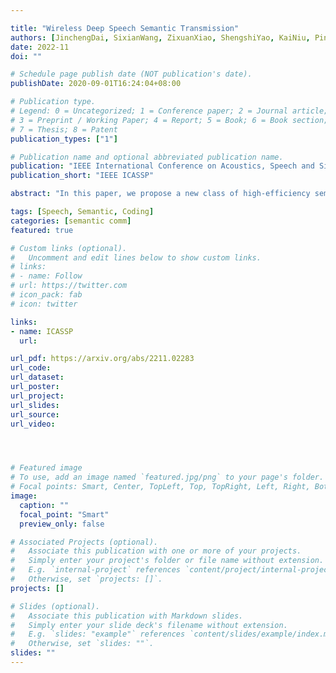 ```yaml
---

title: "Wireless Deep Speech Semantic Transmission"
authors: [JinchengDai, SixianWang, ZixuanXiao, ShengshiYao, KaiNiu, PingZhang]
date: 2022-11
doi: ""

# Schedule page publish date (NOT publication's date).
publishDate: 2020-09-01T16:24:04+08:00

# Publication type.
# Legend: 0 = Uncategorized; 1 = Conference paper; 2 = Journal article;
# 3 = Preprint / Working Paper; 4 = Report; 5 = Book; 6 = Book section;
# 7 = Thesis; 8 = Patent
publication_types: ["1"]

# Publication name and optional abbreviated publication name.
publication: "IEEE International Conference on Acoustics, Speech and Signal Processing"
publication_short: "IEEE ICASSP"

abstract: "In this paper, we propose a new class of high-efficiency semantic coded transmission methods for end-to-end speech transmission over wireless channels. We name the whole system as deep speech semantic transmission (DSST). Specifically, we introduce a nonlinear transform to map the speech source to semantic latent space and feed semantic features into source-channel encoder to generate the channel-input sequence. Guided by the variational modeling idea, we build an entropy model on the latent space to estimate the importance diversity among semantic feature embeddings. Accordingly, these semantic features of different importance can be allocated with different coding rates reasonably, which maximizes the system coding gain. Furthermore, we introduce a channel signal-to-noise ratio (SNR) adaptation mechanism such that a single model can be applied over various channel states. The end-to-end optimization of our model leads to a flexible rate-distortion (RD) trade-off, supporting versatile wireless speech semantic transmission. Experimental results verify that our DSST system clearly outperforms current engineered speech transmission systems on both objective and subjective metrics. Compared with existing neural speech semantic transmission methods, our model saves up to 75% of channel bandwidth costs when achieving the same quality. An intuitive comparison of audio demos can be found at this https URL. "

tags: [Speech, Semantic, Coding]
categories: [semantic comm]
featured: true

# Custom links (optional).
#   Uncomment and edit lines below to show custom links.
# links:
# - name: Follow
# url: https://twitter.com
# icon_pack: fab
# icon: twitter

links:
- name: ICASSP
  url: 

url_pdf: https://arxiv.org/abs/2211.02283
url_code: 
url_dataset:
url_poster:
url_project: 
url_slides:
url_source: 
url_video:




# Featured image
# To use, add an image named `featured.jpg/png` to your page's folder. 
# Focal points: Smart, Center, TopLeft, Top, TopRight, Left, Right, BottomLeft, Bottom, BottomRight.
image:
  caption: ""
  focal_point: "Smart"
  preview_only: false

# Associated Projects (optional).
#   Associate this publication with one or more of your projects.
#   Simply enter your project's folder or file name without extension.
#   E.g. `internal-project` references `content/project/internal-project/index.md`.
#   Otherwise, set `projects: []`.
projects: []

# Slides (optional).
#   Associate this publication with Markdown slides.
#   Simply enter your slide deck's filename without extension.
#   E.g. `slides: "example"` references `content/slides/example/index.md`.
#   Otherwise, set `slides: ""`.
slides: ""
---
```

